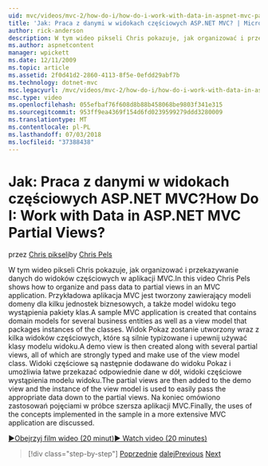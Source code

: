 ```yaml
---
uid: mvc/videos/mvc-2/how-do-i/how-do-i-work-with-data-in-aspnet-mvc-partial-views
title: 'Jak: Praca z danymi w widokach częściowych ASP.NET MVC? | Microsoft Docs'
author: rick-anderson
description: W tym wideo pikseli Chris pokazuje, jak organizować i przekazywanie danych do widoków częściowych w aplikacji MVC. Utworzono przykładowej aplikacji MVC, która zawiera domenę...
ms.author: aspnetcontent
manager: wpickett
ms.date: 12/11/2009
ms.topic: article
ms.assetid: 2f0d41d2-2860-4113-8f5e-0efdd29abf7b
ms.technology: dotnet-mvc
msc.legacyurl: /mvc/videos/mvc-2/how-do-i/how-do-i-work-with-data-in-aspnet-mvc-partial-views
msc.type: video
ms.openlocfilehash: 055efbaf76f608d8b88b458068be9803f341e315
ms.sourcegitcommit: 953ff9ea4369f154d6fd0239599279ddd3280009
ms.translationtype: MT
ms.contentlocale: pl-PL
ms.lasthandoff: 07/03/2018
ms.locfileid: "37388438"
---
```

<a name="how-do-i-work-with-data-in-aspnet-mvc-partial-views"></a><span data-ttu-id="fb4d2-105">Jak: Praca z danymi w widokach częściowych ASP.NET MVC?</span><span class="sxs-lookup"><span data-stu-id="fb4d2-105">How Do I: Work with Data in ASP.NET MVC Partial Views?</span></span>
====================
<span data-ttu-id="fb4d2-106">przez [Chris pikseli](https://twitter.com/chrispels)</span><span class="sxs-lookup"><span data-stu-id="fb4d2-106">by [Chris Pels](https://twitter.com/chrispels)</span></span>

<span data-ttu-id="fb4d2-107">W tym wideo pikseli Chris pokazuje, jak organizować i przekazywanie danych do widoków częściowych w aplikacji MVC.</span><span class="sxs-lookup"><span data-stu-id="fb4d2-107">In this video Chris Pels shows how to organize and pass data to partial views in an MVC application.</span></span> <span data-ttu-id="fb4d2-108">Przykładowa aplikacja MVC jest tworzony zawierający modeli domeny dla kilku jednostek biznesowych, a także model widoku tego wystąpienia pakiety klas.</span><span class="sxs-lookup"><span data-stu-id="fb4d2-108">A sample MVC application is created that contains domain models for several business entities as well as a view model that packages instances of the classes.</span></span> <span data-ttu-id="fb4d2-109">Widok Pokaz zostanie utworzony wraz z kilka widoków częściowych, które są silnie typizowane i upewnij używać klasy modelu widoku.</span><span class="sxs-lookup"><span data-stu-id="fb4d2-109">A demo view is then created along with several partial views, all of which are strongly typed and make use of the view model class.</span></span> <span data-ttu-id="fb4d2-110">Widoki częściowe są następnie dodawane do widoku Pokaz i umożliwia łatwe przekazać odpowiednie dane w dół, widoki częściowe wystąpienia modelu widoku.</span><span class="sxs-lookup"><span data-stu-id="fb4d2-110">The partial views are then added to the demo view and the instance of the view model is used to easily pass the appropriate data down to the partial views.</span></span> <span data-ttu-id="fb4d2-111">Na koniec omówiono zastosowań pojęciami w próbce szersza aplikacji MVC.</span><span class="sxs-lookup"><span data-stu-id="fb4d2-111">Finally, the uses of the concepts implemented in the sample in a more extensive MVC application are discussed.</span></span>

[<span data-ttu-id="fb4d2-112">&#9654;Obejrzyj film wideo (20 minut)</span><span class="sxs-lookup"><span data-stu-id="fb4d2-112">&#9654; Watch video (20 minutes)</span></span>](https://channel9.msdn.com/Blogs/ASP-NET-Site-Videos/how-do-i-work-with-data-in-aspnet-mvc-partial-views)

> [!div class="step-by-step"]
> <span data-ttu-id="fb4d2-113">[Poprzednie](how-do-i-return-json-formatted-data-for-an-ajax-call-in-an-aspnet-mvc-web-application.md)
> [dalej](how-do-i-implement-view-models-to-manage-data-for-aspnet-mvc-views.md)</span><span class="sxs-lookup"><span data-stu-id="fb4d2-113">[Previous](how-do-i-return-json-formatted-data-for-an-ajax-call-in-an-aspnet-mvc-web-application.md)
[Next](how-do-i-implement-view-models-to-manage-data-for-aspnet-mvc-views.md)</span></span>
